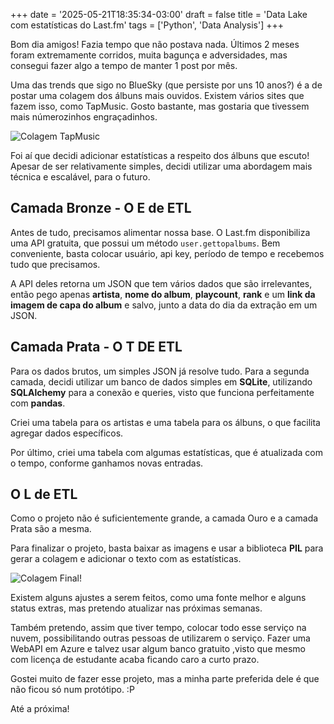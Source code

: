 +++
date = '2025-05-21T18:35:34-03:00'
draft = false
title = 'Data Lake com estatísticas do Last.fm'
tags = ['Python', 'Data Analysis']
+++

Bom dia amigos! Fazia tempo que não postava nada. Últimos 2 meses foram extremamente corridos, muita bagunça e adversidades, mas consegui fazer algo a tempo de manter 1 post por mês.

Uma das trends que sigo no BlueSky (que persiste por uns 10 anos?) é a de postar uma colagem dos álbuns mais ouvidos. Existem vários sites que fazem isso, como TapMusic. Gosto bastante, mas gostaria que tivessem mais númerozinhos engraçadinhos.

![Colagem TapMusic](/blog/static/lastfm/collage.jpg)

Foi aí que decidi adicionar estatísticas a respeito dos álbuns que escuto! Apesar de ser relativamente simples, decidi utilizar uma abordagem mais técnica e escalável, para o futuro.

## Camada Bronze - O E de ETL

Antes de tudo, precisamos alimentar nossa base. O Last.fm disponibiliza uma API gratuita, que possui um método `user.gettopalbums`. Bem conveniente, basta colocar usuário, api key, período de tempo e recebemos tudo que precisamos.

A API deles retorna um JSON que tem vários dados que são irrelevantes, então pego apenas **artista**, **nome do album**, **playcount**, **rank** e um **link da imagem de capa do album** e salvo, junto a data do dia da extração em um JSON.

## Camada Prata - O T DE ETL

Para os dados brutos, um simples JSON já resolve tudo. Para a segunda camada, decidi utilizar um banco de dados simples em **SQLite**, utilizando **SQLAlchemy** para a conexão e queries, visto que funciona perfeitamente com **pandas**.

Criei uma tabela para os artistas e uma tabela para os álbuns, o que facilita agregar dados específicos.

Por último, criei uma tabela com algumas estatísticas, que é atualizada com o tempo, conforme ganhamos novas entradas.

## O L de ETL

Como o projeto não é suficientemente grande, a camada Ouro e a camada Prata são a mesma.

Para finalizar o projeto, basta baixar as imagens e usar a biblioteca **PIL** para gerar a colagem e adicionar o texto com as estatísticas.

![Colagem Final!](/blog/static/lastfm/collage2.jpg)

Existem alguns ajustes a serem feitos, como uma fonte melhor e alguns status extras, mas pretendo atualizar nas próximas semanas.

Também pretendo, assim que tiver tempo, colocar todo esse serviço na nuvem, possibilitando outras pessoas de utilizarem o serviço. Fazer uma WebAPI em Azure e talvez usar algum banco gratuito ,visto que mesmo com licença de estudante acaba ficando caro a curto prazo.

Gostei muito de fazer esse projeto, mas a minha parte preferida dele é que não ficou só num protótipo. :P

Até a próxima!

